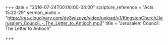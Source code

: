 +++
date = "2016-07-24T00:00:00-04:00"
scripture_reference = "Acts 15:22-29"
sermon_audio = "https://res.cloudinary.com/dy3wlzuye/video/upload/v1/KingstonChurch/Jerusalem_Council_-_The_Letter_to_Antioch.mp3"
title = "Jerusalem Council: The Letter to Antioch"

+++
